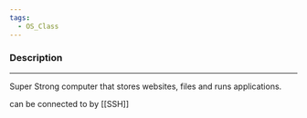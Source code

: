 ```yaml
---
tags:
  - OS_Class
---
```

### Description
---
Super Strong computer that stores websites, files and runs applications.

can be connected to by [[SSH]]